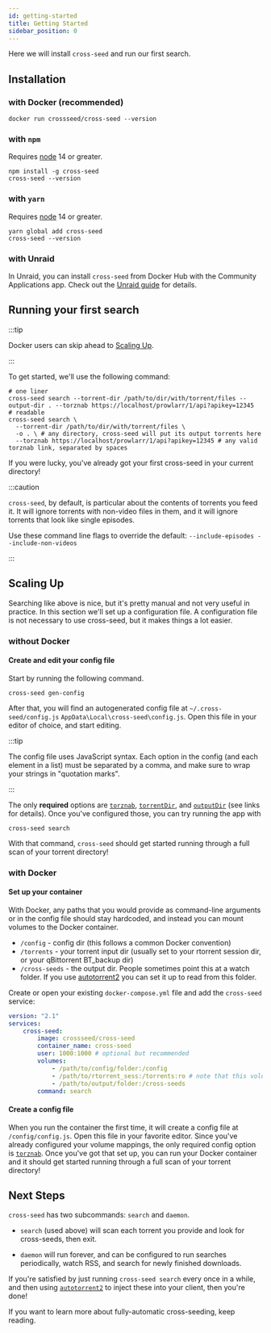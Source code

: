 ```yaml
---
id: getting-started
title: Getting Started
sidebar_position: 0
---
```


Here we will install `cross-seed` and run our first search.

## Installation

### with Docker (recommended)

```
docker run crossseed/cross-seed --version
```

### with `npm`

Requires [node](https://nodejs.org/en/download/) 14 or greater.

```shell
npm install -g cross-seed
cross-seed --version
```

### with `yarn`

Requires [node](https://nodejs.org/en/download/) 14 or greater.

```shell
yarn global add cross-seed
cross-seed --version
```

### with Unraid

In Unraid, you can install `cross-seed` from Docker Hub with the Community
Applications app. Check out the [Unraid guide](../tutorials/unraid) for details.

## Running your first search

:::tip

Docker users can skip ahead to [Scaling Up](#with-docker).

:::

To get started, we'll use the following command:

```shell
# one liner
cross-seed search --torrent-dir /path/to/dir/with/torrent/files --output-dir . --torznab https://localhost/prowlarr/1/api?apikey=12345
# readable
cross-seed search \
  --torrent-dir /path/to/dir/with/torrent/files \
  -o . \ # any directory, cross-seed will put its output torrents here
  --torznab https://localhost/prowlarr/1/api?apikey=12345 # any valid torznab link, separated by spaces
```

If you were lucky, you've already got your first cross-seed in your current
directory!

:::caution

`cross-seed`, by default, is particular about the contents of torrents you feed
it. It will ignore torrents with non-video files in them, and it will ignore
torrents that look like single episodes.

Use these command line flags to override the default:
`--include-episodes --include-non-videos`

:::

## Scaling Up

Searching like above is nice, but it's pretty manual and not very useful in
practice. In this section we'll set up a configuration file. A configuration
file is not necessary to use cross-seed, but it makes things a lot easier.

### without Docker

#### Create and edit your config file

Start by running the following command.

```shell
cross-seed gen-config
```

After that, you will find an autogenerated config file at
`~/.cross-seed/config.js` `AppData\Local\cross-seed\config.js`. Open this file
in your editor of choice, and start editing.

:::tip

The config file uses JavaScript syntax. Each option in the config (and each
element in a list) must be separated by a comma, and make sure to wrap your
strings in "quotation marks".

:::

The only **required** options are [`torznab`](../reference/options.md#torznab),
[`torrentDir`](../reference/options.md#torrentdir), and
[`outputDir`](../reference/options.md#outputdir) (see links for details). Once
you've configured those, you can try running the app with

```shell
cross-seed search
```

With that command, `cross-seed` should get started running through a full scan
of your torrent directory!

### with Docker

#### Set up your container

With Docker, any paths that you would provide as command-line arguments or in
the config file should stay hardcoded, and instead you can mount volumes to the
Docker container.

-   `/config` - config dir (this follows a common Docker convention)
-   `/torrents` - your torrent input dir (usually set to your rtorrent session
    dir, or your qBittorrent BT_backup dir)
-   `/cross-seeds` - the output dir. People sometimes point this at a watch folder. If you use
    [autotorrent2][at2] you can set it up to read from this folder.

Create or open your existing `docker-compose.yml` file and add the `cross-seed`
service:

```yaml
version: "2.1"
services:
    cross-seed:
        image: crossseed/cross-seed
        container_name: cross-seed
        user: 1000:1000 # optional but recommended
        volumes:
            - /path/to/config/folder:/config
            - /path/to/rtorrent_sess:/torrents:ro # note that this volume can and should be mounted read-only
            - /path/to/output/folder:/cross-seeds
        command: search
```

#### Create a config file

When you run the container the first time, it will create a config file at
`/config/config.js`. Open this file in your favorite editor. Since you've
already configured your volume mappings, the only required config option is
[`torznab`](../reference/options.md#torznab). Once you've got that set up, you
can run your Docker container and it should get started running through a full
scan of your torrent directory!

## Next Steps

`cross-seed` has two subcommands: `search` and `daemon`.

-   `search` (used above) will scan each torrent you provide and look for
    cross-seeds, then exit.

-   `daemon` will run forever, and can be configured to run searches
    periodically, watch RSS, and search for newly finished downloads.

If you're satisfied by just running `cross-seed search` every once in a while,
and then using [`autotorrent2`][at2] to inject these into your client, then
you're done!

If you want to learn more about fully-automatic cross-seeding, keep reading.

[at2]: https://github.com/JohnDoee/autotorrent2

